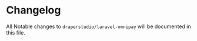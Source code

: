 # Changelog

All Notable changes to `draperstudio/laravel-omnipay` will be documented in this file.
